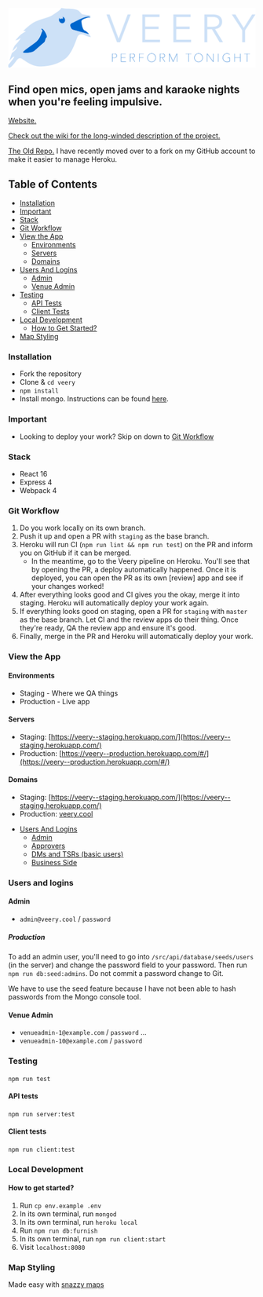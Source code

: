 ![Veery Logo](/design/branding-attempt-2.png)

## Find open mics, open jams and karaoke nights when you're feeling impulsive.

[Website.](http://veery.cool/#/)

[Check out the wiki for the long-winded description of the project.](https://github.com/mweslander/veery/wiki)

[The Old Repo.](https://github.com/mweslander/veery) I have recently moved over to a fork on my GitHub account to make it easier to manage Heroku.

## Table of Contents

- [Installation](#installation)
- [Important](#important)
- [Stack](#stack)
- [Git Workflow](#git-workflow)
- [View the App](#view-the-app)
  - [Environments](#environments)
  - [Servers](#servers)
  - [Domains](#domains)
- [Users And Logins](#users-and-logins)
  - [Admin](#admin)
  - [Venue Admin](#venue-admin)
- [Testing](#testing)
  - [API Tests](#api-tests)
  - [Client Tests](#client-tests)
- [Local Development](#local-development)
  - [How to Get Started?](#how-to-get-started)
- [Map Styling](#map-styling)

### Installation

* Fork the repository
* Clone & `cd veery`
* `npm install`
* Install mongo. Instructions can be found [here](https://treehouse.github.io/installation-guides/mac/mongo-mac.html).

### Important

* Looking to deploy your work? Skip on down to [Git Workflow](#git-workflow)

### Stack

* React 16
* Express 4
* Webpack 4

### Git Workflow

1. Do you work locally on its own branch.
2. Push it up and open a PR with `staging` as the base branch.
3. Heroku will run CI (`npm run lint && npm run test`) on the PR and inform you on GitHub if it can be merged.
    - In the meantime, go to the Veery pipeline on Heroku. You'll see that by opening the PR, a deploy automatically happened. Once it is deployed, you can open the PR as its own [review] app and see if your changes worked!
4. After everything looks good and CI gives you the okay, merge it into staging. Heroku will automatically deploy your work again.
5. If everything looks good on staging, open a PR for `staging` with `master` as the base branch. Let CI and the review apps do their thing. Once they're ready, QA the review app and ensure it's good.
6. Finally, merge in the PR and Heroku will automatically deploy your work.

### View the App

#### Environments

- Staging - Where we QA things
- Production - Live app

#### Servers

* Staging: [https://veery--staging.herokuapp.com/](https://veery--staging.herokuapp.com/)
* Production: [https://veery--production.herokuapp.com/#/](https://veery--production.herokuapp.com/#/)

#### Domains

* Staging: [https://veery--staging.herokuapp.com/](https://veery--staging.herokuapp.com/)
* Production: [veery.cool](https://veery.cool)

- [Users And Logins](#users-and-logins)
  - [Admin](#admin)
  - [Approvers](#approvers)
  - [DMs and TSRs (basic users)](#dms-and-tsrs-basic-users)
  - [Business Side](#business-side)

### Users and logins

#### Admin

* `admin@veery.cool` / `password`

##### Production

To add an admin user, you'll need to go into `/src/api/database/seeds/users` (in the server) and change the password field to your password. Then run `npm run db:seed:admins`. Do not commit a password change to Git.

We have to use the seed feature because I have not been able to hash passwords from the Mongo console tool.

#### Venue Admin

* `venueadmin-1@example.com` / `password`
...
* `venueadmin-10@example.com` / `password`

### Testing

`npm run test`

#### API tests

`npm run server:test`

#### Client tests

`npm run client:test`

### Local Development

#### How to get started?

1. Run `cp env.example .env`
1. In its own terminal, run `mongod`
1. In its own terminal, run `heroku local`
1. Run `npm run db:furnish`
1. In its own terminal, run `npm run client:start`
1. Visit `localhost:8080`

### Map Styling
Made easy with [snazzy maps](https://snazzymaps.com/editor)
